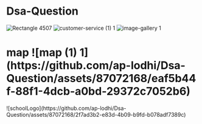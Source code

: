 # Dsa-Question
![Rectangle 4507](https://github.com/ap-lodhi/Dsa-Question/assets/87072168/d17df82f-a4d3-49ac-9bdd-46839747754a)
![customer-service (1) 1](https://github.com/ap-lodhi/Dsa-Question/assets/87072168/4c5762ad-577a-45f0-aa79-9e56b926cd60)
![image-gallery 1](https://github.com/ap-lodhi/Dsa-Question/assets/87072168/1074a45d-b8e6-4d4a-8c69-148c8cf942db)
<h1>
  map
![map (1) 1](https://github.com/ap-lodhi/Dsa-Question/assets/87072168/eaf5b44f-88f1-4dcb-a0bd-29372c7052b6)
</h1>
![schoolLogo](https://github.com/ap-lodhi/Dsa-Question/assets/87072168/2f7ad3b2-e83d-4b09-b9fd-b078adf7389c)
